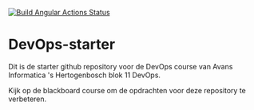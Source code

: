 [![Build Angular Actions Status](https://github.com/MadNelis/avans-devops/devops-workshops-MadNelis/workflows/Build%20Angular/badge.svg)](https://github.com/MadNelis/devops-workshops-MadNelis/actions/)

# DevOps-starter

Dit is de starter github repository voor de DevOps course van Avans Informatica 's Hertogenbosch blok 11 DevOps.

Kijk op de blackboard course om de opdrachten voor deze repository te verbeteren.
